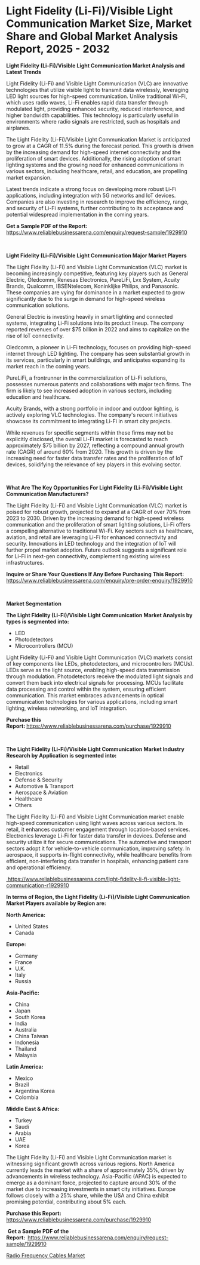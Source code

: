 <p><h1>Light Fidelity (Li-Fi)/Visible Light Communication Market Size, Market Share and Global Market Analysis Report, 2025 - 2032</h1></p><p><strong>Light Fidelity (Li-Fi)/Visible Light Communication Market Analysis and Latest Trends</strong></p>
<p><p>Light Fidelity (Li-Fi) and Visible Light Communication (VLC) are innovative technologies that utilize visible light to transmit data wirelessly, leveraging LED light sources for high-speed communication. Unlike traditional Wi-Fi, which uses radio waves, Li-Fi enables rapid data transfer through modulated light, providing enhanced security, reduced interference, and higher bandwidth capabilities. This technology is particularly useful in environments where radio signals are restricted, such as hospitals and airplanes.</p><p>The Light Fidelity (Li-Fi)/Visible Light Communication Market is anticipated to grow at a CAGR of 11.5% during the forecast period. This growth is driven by the increasing demand for high-speed internet connectivity and the proliferation of smart devices. Additionally, the rising adoption of smart lighting systems and the growing need for enhanced communications in various sectors, including healthcare, retail, and education, are propelling market expansion. </p><p>Latest trends indicate a strong focus on developing more robust Li-Fi applications, including integration with 5G networks and IoT devices. Companies are also investing in research to improve the efficiency, range, and security of Li-Fi systems, further contributing to its acceptance and potential widespread implementation in the coming years.</p></p>
<p><strong>Get a Sample PDF of the Report:&nbsp;</strong> <a href="https://www.reliablebusinessarena.com/enquiry/request-sample/1929910?utm_campaign=3535&utm_medium=2&utm_source=Github&utm_content=ia&utm_term=29032025&utm_id=light-fidelity-li-fivisible-light-communication">https://www.reliablebusinessarena.com/enquiry/request-sample/1929910</a></p>
<p>&nbsp;</p>
<p><strong>Light Fidelity (Li-Fi)/Visible Light Communication Major Market Players</strong></p>
<p><p>The Light Fidelity (Li-Fi) and Visible Light Communication (VLC) market is becoming increasingly competitive, featuring key players such as General Electric, Oledcomm, Renesas Electronics, PureLiFi, Lvx System, Acuity Brands, Qualcomm, IBSENtelecom, Koninklijke Philips, and Panasonic. These companies are vying for dominance in a market expected to grow significantly due to the surge in demand for high-speed wireless communication solutions.</p><p>General Electric is investing heavily in smart lighting and connected systems, integrating Li-Fi solutions into its product lineup. The company reported revenues of over $75 billion in 2022 and aims to capitalize on the rise of IoT connectivity.</p><p>Oledcomm, a pioneer in Li-Fi technology, focuses on providing high-speed internet through LED lighting. The company has seen substantial growth in its services, particularly in smart buildings, and anticipates expanding its market reach in the coming years.</p><p>PureLiFi, a frontrunner in the commercialization of Li-Fi solutions, possesses numerous patents and collaborations with major tech firms. The firm is likely to see increased adoption in various sectors, including education and healthcare.</p><p>Acuity Brands, with a strong portfolio in indoor and outdoor lighting, is actively exploring VLC technologies. The company's recent initiatives showcase its commitment to integrating Li-Fi in smart city projects.</p><p>While revenues for specific segments within these firms may not be explicitly disclosed, the overall Li-Fi market is forecasted to reach approximately $75 billion by 2027, reflecting a compound annual growth rate (CAGR) of around 60% from 2020. This growth is driven by the increasing need for faster data transfer rates and the proliferation of IoT devices, solidifying the relevance of key players in this evolving sector.</p></p>
<p>&nbsp;</p>
<p><strong>What Are The Key Opportunities For Light Fidelity (Li-Fi)/Visible Light Communication Manufacturers?</strong></p>
<p><p>The Light Fidelity (Li-Fi) and Visible Light Communication (VLC) market is poised for robust growth, projected to expand at a CAGR of over 70% from 2023 to 2030. Driven by the increasing demand for high-speed wireless communication and the proliferation of smart lighting solutions, Li-Fi offers a compelling alternative to traditional Wi-Fi. Key sectors such as healthcare, aviation, and retail are leveraging Li-Fi for enhanced connectivity and security. Innovations in LED technology and the integration of IoT will further propel market adoption. Future outlook suggests a significant role for Li-Fi in next-gen connectivity, complementing existing wireless infrastructures.</p></p>
<p><strong>Inquire or Share Your Questions If Any Before Purchasing This Report:</strong> <a href="https://www.reliablebusinessarena.com/enquiry/pre-order-enquiry/1929910?utm_campaign=3535&utm_medium=2&utm_source=Github&utm_content=ia&utm_term=29032025&utm_id=light-fidelity-li-fivisible-light-communication">https://www.reliablebusinessarena.com/enquiry/pre-order-enquiry/1929910</a></p>
<p>&nbsp;</p>
<p><strong>Market Segmentation</strong></p>
<p><strong>The Light Fidelity (Li-Fi)/Visible Light Communication Market Analysis by types is segmented into:</strong></p>
<p><ul><li>LED</li><li>Photodetectors</li><li>Microcontrollers (MCU)</li></ul></p>
<p><p>Light Fidelity (Li-Fi) and Visible Light Communication (VLC) markets consist of key components like LEDs, photodetectors, and microcontrollers (MCUs). LEDs serve as the light source, enabling high-speed data transmission through modulation. Photodetectors receive the modulated light signals and convert them back into electrical signals for processing. MCUs facilitate data processing and control within the system, ensuring efficient communication. This market embraces advancements in optical communication technologies for various applications, including smart lighting, wireless networking, and IoT integration.</p></p>
<p><strong>Purchase this Report:&nbsp;</strong><a href="https://www.reliablebusinessarena.com/purchase/1929910?utm_campaign=3535&utm_medium=2&utm_source=Github&utm_content=ia&utm_term=29032025&utm_id=light-fidelity-li-fivisible-light-communication">https://www.reliablebusinessarena.com/purchase/1929910</a></p>
<p>&nbsp;</p>
<p><strong>The Light Fidelity (Li-Fi)/Visible Light Communication Market Industry Research by Application is segmented into:</strong></p>
<p><ul><li>Retail</li><li>Electronics</li><li>Defense & Security</li><li>Automotive & Transport</li><li>Aerospace & Aviation</li><li>Healthcare</li><li>Others</li></ul></p>
<p><p>The Light Fidelity (Li-Fi) and Visible Light Communication market enable high-speed communication using light waves across various sectors. In retail, it enhances customer engagement through location-based services. Electronics leverage Li-Fi for faster data transfer in devices. Defense and security utilize it for secure communications. The automotive and transport sectors adopt it for vehicle-to-vehicle communication, improving safety. In aerospace, it supports in-flight connectivity, while healthcare benefits from efficient, non-interfering data transfer in hospitals, enhancing patient care and operational efficiency.</p></p>
<p><a href="https://www.reliablebusinessarena.com/light-fidelity-li-fi-visible-light-communication-r1929910?utm_campaign=3535&utm_medium=2&utm_source=Github&utm_content=ia&utm_term=29032025&utm_id=light-fidelity-li-fivisible-light-communication">&nbsp;https://www.reliablebusinessarena.com/light-fidelity-li-fi-visible-light-communication-r1929910</a></p>
<p><strong>In terms of Region, the Light Fidelity (Li-Fi)/Visible Light Communication Market Players available by Region are:</strong></p>
<p>
    <p> <strong> North America: </strong>
        <ul>
            <li>United States</li>
            <li>Canada</li>
        </ul>
        </p> 
    <p> <strong> Europe: </strong>
        <ul>
            <li>Germany</li>
            <li>France</li>
            <li>U.K.</li>
            <li>Italy</li>
            <li>Russia</li>
        </ul>
        </p> 
    <p> <strong> Asia-Pacific: </strong>
        <ul>
            <li>China</li>
            <li>Japan</li>
            <li>South Korea</li>
            <li>India</li>
            <li>Australia</li>
            <li>China Taiwan</li>
            <li>Indonesia</li>
            <li>Thailand</li>
            <li>Malaysia</li>
        </ul>
        </p> 
    <p> <strong> Latin America: </strong>
        <ul>
            <li>Mexico</li>
            <li>Brazil</li>
            <li>Argentina Korea</li>
            <li>Colombia</li>
        </ul>
        </p> 
    <p> <strong> Middle East & Africa: </strong>
        <ul>
            <li>Turkey</li>
            <li>Saudi</li>
            <li>Arabia</li>
            <li>UAE</li>
            <li>Korea</li>
        </ul>
    </p>
    </p>
<p><p>The Light Fidelity (Li-Fi) and Visible Light Communication market is witnessing significant growth across various regions. North America currently leads the market with a share of approximately 35%, driven by advancements in wireless technology. Asia-Pacific (APAC) is expected to emerge as a dominant force, projected to capture around 30% of the market due to increasing investments in smart city initiatives. Europe follows closely with a 25% share, while the USA and China exhibit promising potential, contributing about 5% each.</p></p>
<p><strong>Purchase this Report: </strong><a href="https://www.reliablebusinessarena.com/purchase/1929910?utm_campaign=3535&utm_medium=2&utm_source=Github&utm_content=ia&utm_term=29032025&utm_id=light-fidelity-li-fivisible-light-communication">https://www.reliablebusinessarena.com/purchase/1929910</a></p>
<p>&nbsp;<strong>Get a Sample PDF of the Report:&nbsp;&nbsp;</strong><a href="https://www.reliablebusinessarena.com/enquiry/request-sample/1929910?utm_campaign=3535&utm_medium=2&utm_source=Github&utm_content=ia&utm_term=29032025&utm_id=light-fidelity-li-fivisible-light-communication">https://www.reliablebusinessarena.com/enquiry/request-sample/1929910</a></p>
<p><strong></strong></p>
<p><p><a href="https://github.com/syiqvanyo/Market-Research-Report-List-1/blob/main/radio-frequency-cables-market.md?utm_campaign=3535&utm_medium=2&utm_source=Github&utm_content=ia&utm_term=29032025&utm_id=light-fidelity-li-fivisible-light-communication">Radio Frequency Cables Market</a></p></p>